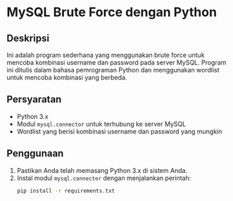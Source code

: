 # MySQL Brute Force dengan Python

## Deskripsi
Ini adalah program sederhana yang menggunakan brute force untuk mencoba kombinasi username dan password pada server MySQL. Program ini ditulis dalam bahasa pemrograman Python dan menggunakan wordlist untuk mencoba kombinasi yang berbeda.

## Persyaratan
- Python 3.x
- Modul `mysql.connector` untuk terhubung ke server MySQL
- Wordlist yang berisi kombinasi username dan password yang mungkin

## Penggunaan
1. Pastikan Anda telah memasang Python 3.x di sistem Anda.
2. Instal modul `mysql.connector` dengan menjalankan perintah:
   ```bash
   pip install -r requirements.txt
   ```

